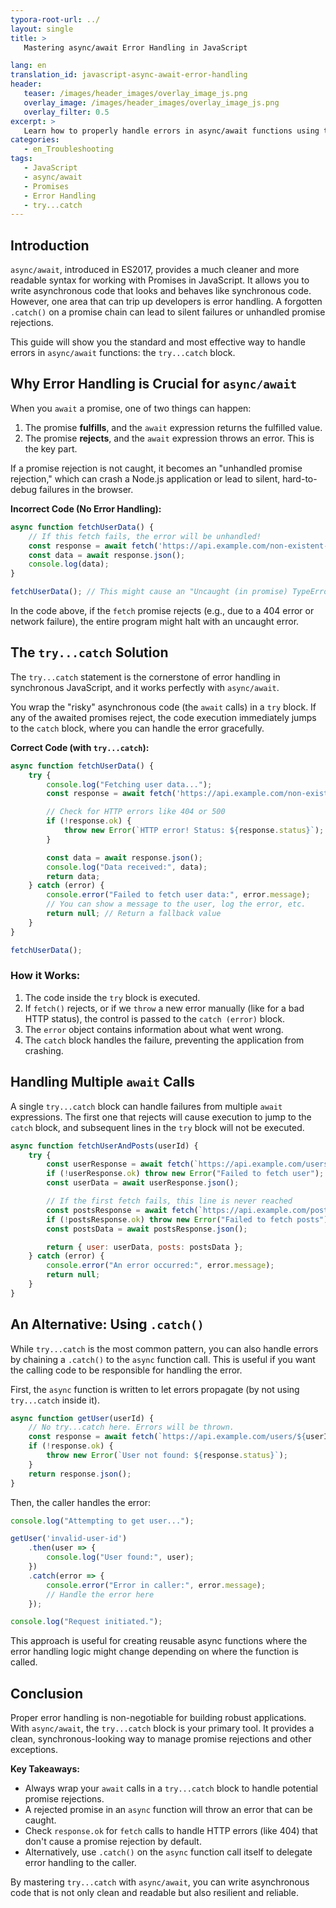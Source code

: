 ```yaml
---
typora-root-url: ../
layout: single
title: >
   Mastering async/await Error Handling in JavaScript

lang: en
translation_id: javascript-async-await-error-handling
header:
   teaser: /images/header_images/overlay_image_js.png
   overlay_image: /images/header_images/overlay_image_js.png
   overlay_filter: 0.5
excerpt: >
   Learn how to properly handle errors in async/await functions using try...catch blocks in JavaScript. Avoid unhandled promise rejections and write robust, reliable asynchronous code.
categories:
   - en_Troubleshooting
tags:
   - JavaScript
   - async/await
   - Promises
   - Error Handling
   - try...catch
---
```


## Introduction

`async/await`, introduced in ES2017, provides a much cleaner and more readable syntax for working with Promises in JavaScript. It allows you to write asynchronous code that looks and behaves like synchronous code. However, one area that can trip up developers is error handling. A forgotten `.catch()` on a promise chain can lead to silent failures or unhandled promise rejections.

This guide will show you the standard and most effective way to handle errors in `async/await` functions: the `try...catch` block.

## Why Error Handling is Crucial for `async/await`

When you `await` a promise, one of two things can happen:
1.  The promise **fulfills**, and the `await` expression returns the fulfilled value.
2.  The promise **rejects**, and the `await` expression throws an error. This is the key part.

If a promise rejection is not caught, it becomes an "unhandled promise rejection," which can crash a Node.js application or lead to silent, hard-to-debug failures in the browser.

**Incorrect Code (No Error Handling):**
```javascript
async function fetchUserData() {
    // If this fetch fails, the error will be unhandled!
    const response = await fetch('https://api.example.com/non-existent-user');
    const data = await response.json();
    console.log(data);
}

fetchUserData(); // This might cause an "Uncaught (in promise) TypeError"
```
In the code above, if the `fetch` promise rejects (e.g., due to a 404 error or network failure), the entire program might halt with an uncaught error.

## The `try...catch` Solution

The `try...catch` statement is the cornerstone of error handling in synchronous JavaScript, and it works perfectly with `async/await`.

You wrap the "risky" asynchronous code (the `await` calls) in a `try` block. If any of the awaited promises reject, the code execution immediately jumps to the `catch` block, where you can handle the error gracefully.

**Correct Code (with `try...catch`):**
```javascript
async function fetchUserData() {
    try {
        console.log("Fetching user data...");
        const response = await fetch('https://api.example.com/non-existent-user');

        // Check for HTTP errors like 404 or 500
        if (!response.ok) {
            throw new Error(`HTTP error! Status: ${response.status}`);
        }

        const data = await response.json();
        console.log("Data received:", data);
        return data;
    } catch (error) {
        console.error("Failed to fetch user data:", error.message);
        // You can show a message to the user, log the error, etc.
        return null; // Return a fallback value
    }
}

fetchUserData();
```

### How it Works:
1.  The code inside the `try` block is executed.
2.  If `fetch()` rejects, or if we `throw` a new error manually (like for a bad HTTP status), the control is passed to the `catch (error)` block.
3.  The `error` object contains information about what went wrong.
4.  The `catch` block handles the failure, preventing the application from crashing.

## Handling Multiple `await` Calls

A single `try...catch` block can handle failures from multiple `await` expressions. The first one that rejects will cause execution to jump to the `catch` block, and subsequent lines in the `try` block will not be executed.

```javascript
async function fetchUserAndPosts(userId) {
    try {
        const userResponse = await fetch(`https://api.example.com/users/${userId}`);
        if (!userResponse.ok) throw new Error("Failed to fetch user");
        const userData = await userResponse.json();

        // If the first fetch fails, this line is never reached
        const postsResponse = await fetch(`https://api.example.com/posts?userId=${userId}`);
        if (!postsResponse.ok) throw new Error("Failed to fetch posts");
        const postsData = await postsResponse.json();

        return { user: userData, posts: postsData };
    } catch (error) {
        console.error("An error occurred:", error.message);
        return null;
    }
}
```

## An Alternative: Using `.catch()`

While `try...catch` is the most common pattern, you can also handle errors by chaining a `.catch()` to the `async` function call. This is useful if you want the calling code to be responsible for handling the error.

First, the `async` function is written to let errors propagate (by not using `try...catch` inside it).

```javascript
async function getUser(userId) {
    // No try...catch here. Errors will be thrown.
    const response = await fetch(`https://api.example.com/users/${userId}`);
    if (!response.ok) {
        throw new Error(`User not found: ${response.status}`);
    }
    return response.json();
}
```

Then, the caller handles the error:

```javascript
console.log("Attempting to get user...");

getUser('invalid-user-id')
    .then(user => {
        console.log("User found:", user);
    })
    .catch(error => {
        console.error("Error in caller:", error.message);
        // Handle the error here
    });

console.log("Request initiated.");
```

This approach is useful for creating reusable async functions where the error handling logic might change depending on where the function is called.

## Conclusion

Proper error handling is non-negotiable for building robust applications. With `async/await`, the `try...catch` block is your primary tool. It provides a clean, synchronous-looking way to manage promise rejections and other exceptions.

**Key Takeaways:**
-   Always wrap your `await` calls in a `try...catch` block to handle potential promise rejections.
-   A rejected promise in an `async` function will throw an error that can be caught.
-   Check `response.ok` for `fetch` calls to handle HTTP errors (like 404) that don't cause a promise rejection by default.
-   Alternatively, use `.catch()` on the `async` function call itself to delegate error handling to the caller.

By mastering `try...catch` with `async/await`, you can write asynchronous code that is not only clean and readable but also resilient and reliable.
